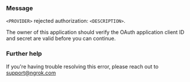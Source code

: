 
### Message
<code>&lt;PROVIDER&gt;</code> rejected authorization: <code>&lt;DESCRIPTION&gt;</code>.

The owner of this application should verify the OAuth application client ID and secret are valid before you can continue.

### Further help
If you're having trouble resolving this error, please reach out to [support@ngrok.com](mailto:support@ngrok.com?subject=Help%20with%20ERR_NGROK_5524)

